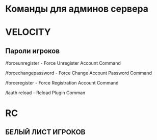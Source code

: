 # Команды для админов сервера

# VELOCITY

## Пароли игроков 

/forceunregister - Force Unregister Account Command

/forcechangepassword - Force Change Account Password Command

/forceregister - Force Registration Account Command

/lauth reload - Reload Plugin Comman

# RC

## БЕЛЫЙ ЛИСТ ИГРОКОВ


